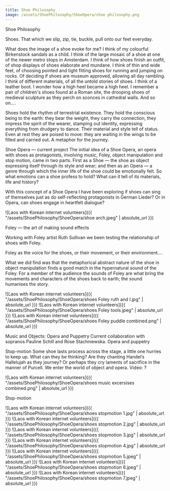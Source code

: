 ```yaml
---
title: Shoe Philosophy
image: /assets/ShoePhilosophy/ShoeOpera/shoe philosophy.png
---
```


<!-- this is a potential header item: background: "image" -->

Shoe Philosophy

Shoes.
That which we slip, zip, tie, buckle, pull onto our feet everyday.

What does the image of a shoe evoke for me? I think of my colourful Birkenstock sandals as a child. I think of the large mosaic of a shoe at one of the newer metro stops in Amsterdam. I think of how shoes finish an outfit, of shop displays of shoes elaborate and mundane. I think of thin and wide feet, of choosing pointed and tight fitting shoes for running and jumping on rocks. Of deciding if shoes are museum approved, allowing all day rambling. I think of different materials, of all the untold stories of shoes. I think of a leather boot. I wonder how a high heel became a high heel. I remember a pair of children's shoes found at a Roman site, the drooping shoes of medieval sculpture as they perch on sconces in cathedral walls. And so on....

Shoes hold the rhythm of terrestrial existence. They hold the conscious being to the earth: they bear the weight, they carry the connection, they impress the spirit of the wearer, stamping out identity, expressing everything from drudgery to dance. Their material and style tell of status. Even at rest they are poised to move: they are waiting in the wings to be filled and carried out. A metaphor for the journey.

Shoe Opera — current project
The initial idea of a Shoe Opera, an opera with shoes as protagonists, involving music, Foley, object manipulation and stop motion, came in two parts. First as a Shoe — the shoe as object expressing itself through its style and wear; and then as an Opera — a genre through which the inner life of the shoe could be emotionally felt. So what emotions can a shoe profess to hold? What can it tell of its materials, life and history?

With this concept of a Shoe Opera I have been exploring if shoes can sing of themselves just as do self-reflecting protagonists in German Lieder? Or in Opera, can shoes engage in heartfelt dialogue?

![Laos with Korean internet volunteers]({{ "/assets/ShoePhilosophy/ShoeOpera/shoe arch.jpeg" | absolute_url }})

Foley — the art of making sound effects

Working with Foley artist Ruth Sullivan we been testing the relationship of shoes with Foley.

Foley as the voice for the shoes, or their movement, or their environment….

What we did find was that the metaphorical abstract nature of the shoe in object manipulation finds a good match in the hypernatural sound of the Foley. For a member of the audience the sounds of Foley are what bring the movements and characters of the shoes back to earth; the sound humanises the story.

![Laos with Korean internet volunteers]({{ "/assets/ShoePhilosophy/ShoeOpera/shoes Foley ruth and I.jpg" | absolute_url }})
![Laos with Korean internet volunteers]({{ "/assets/ShoePhilosophy/ShoeOpera/shoes Foley tools.jpeg" | absolute_url }})
![Laos with Korean internet volunteers]({{ "/assets/ShoePhilosophy/ShoeOpera/shoes Foley puddle combined.png" | absolute_url }})

Music and Objects: Opera and Puppetry
Current collaboration with sopranos Pauline Schill and Rose Stachniewska.
Opera and puppetry

Stop-motion
Some shoe lasts process across the stage, a little one hurries to keep up. What can they be thinking? Are they chanting Handel’s Hallelujah as they journey? Or perhaps they cry laments of sacrifice in the manner of Purcell. We enter the world of object and opera.
Video: ?

![Laos with Korean internet volunteers]({{ "/assets/ShoePhilosophy/ShoeOpera/shoes music excersises combined.png" | absolute_url }})

Stop-motion

![Laos with Korean internet volunteers]({{ "/assets/ShoePhilosophy/ShoeOpera/shoes stopmotion 1.jpg" | absolute_url }})
![Laos with Korean internet volunteers]({{ "/assets/ShoePhilosophy/ShoeOpera/shoes stopmotion 2.jpg" | absolute_url }})
![Laos with Korean internet volunteers]({{ "/assets/ShoePhilosophy/ShoeOpera/shoes stopmotion 3.jpg" | absolute_url }})
![Laos with Korean internet volunteers]({{ "/assets/ShoePhilosophy/ShoeOpera/shoes stopmotion 4.jpg" | absolute_url }})
![Laos with Korean internet volunteers]({{ "/assets/ShoePhilosophy/ShoeOpera/shoes stopmotion 5.jpeg" | absolute_url }})
![Laos with Korean internet volunteers]({{ "/assets/ShoePhilosophy/ShoeOpera/shoes stopmotion 6.jpeg" | absolute_url }})
![Laos with Korean internet volunteers]({{ "/assets/ShoePhilosophy/ShoeOpera/shoes stopmotion 7.jpeg" | absolute_url }})
